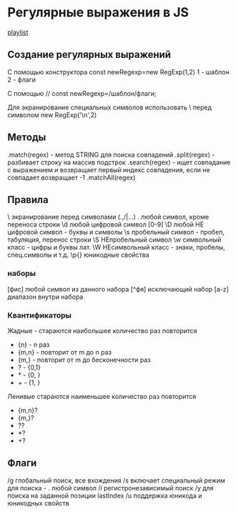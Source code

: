 # Регулярные выражения в JS

[playlist](https://www.youtube.com/playlist?list=PLY4rE9dstrJybXiawtabniwVxQSCAb3PL)

## Cоздание регулярных выражений

С помощью конструктора сonst newRegexp=new RegExp(1,2)
1 - шаблон
2 - флаги

С помощью // const newRegexp=/шаблон/флаги;

Для экранирование специальных символов использовать \ перед символом
new RegExp('\\n',2)

## Методы

.match(regex) - метод STRING для поиска совпадений
.split(regex) - разбивает строку на массив подстрок
.search(regex) - ищет совпадание с выражением и возвращает первый индекс совпадения, если не совпадает возвращает -1
.matchAll(regex)

## Правила

\ экранирование перед символами (.,/|...)
. любой символ, кроме переноса строки
\d любой цифровой символ [0-9]
\D любой НЕ цифровой символ - буквы и символы
\s пробельный символ - пробел, табуляция, перенос строки
\S НЕпробельный символ
\w символьный класс - цифры и буквы лат.
\W НЕсимвольный класс - знаки, пробелы, спец.символы и т.д.
\p{} юникодные свойства

### наборы

[фис] любой символ из данного набора
[^фя] исключающий набор
[a-z] диапазон внутри набора

### Квантификаторы

Жадные - стараются наибольшее количество раз повторится

- {n} - n раз
- {m,n} - повторит от m до n раз
- {m,} - повторит от m до бесконечности раз
- ? - {0,1}
- \* - {0, }
- \+ - {1, }

Ленивые стараются наименьшее количество раз повторится

- {m,n}?
- {m,}?
- ??
- *?
- \+?

## Флаги

/g глобальный поиск, все вхождения
/s включает специальный режим для поиска - . любой символ
/i регистронезависимый поиск
/y для поиска на заданной позиции lastIndex
/u поддержка юникода и юникодных свойств
